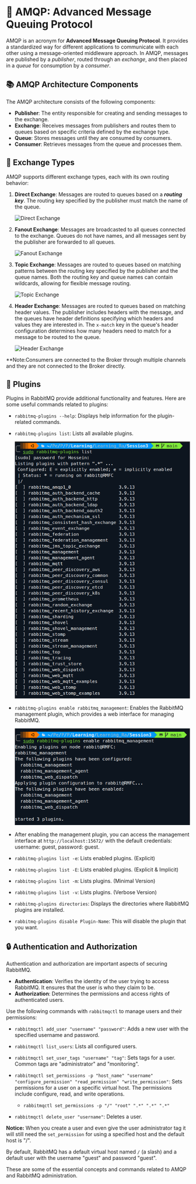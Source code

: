 # 🐇 AMQP: Advanced Message Queuing Protocol

AMQP is an acronym for **Advanced Message Queuing Protocol**. It provides a standardized way for different applications to communicate with each other using a message-oriented middleware approach. In AMQP, messages are published by a *publisher*, routed through an *exchange*, and then placed in a *queue* for consumption by a *consumer*.

## 📚 AMQP Architecture Components

The AMQP architecture consists of the following components:

- **Publisher**: The entity responsible for creating and sending messages to the exchange.
- **Exchange**: Receives messages from publishers and routes them to queues based on specific criteria defined by the exchange type.
- **Queue**: Stores messages until they are consumed by consumers.
- **Consumer**: Retrieves messages from the queue and processes them.

## 🔄 Exchange Types

AMQP supports different exchange types, each with its own routing behavior:

1. **Direct Exchange**: Messages are routed to queues based on a ***routing key***. The routing key specified by the publisher must match the name of the queue.
   
      ![Direct Exchange](https://lostechies.com/content/derekgreer/uploads/2012/03/DirectExchange_thumb1.png)

2. **Fanout Exchange**: Messages are broadcasted to all queues connected to the exchange. Queues do not have names, and all messages sent by the publisher are forwarded to all queues.
   
      ![Fanout Exchange](https://lostechies.com/content/derekgreer/uploads/2012/03/FanoutExchange_thumb2.png)

3. **Topic Exchange**: Messages are routed to queues based on matching patterns between the routing key specified by the publisher and the queue names. Both the routing key and queue names can contain wildcards, allowing for flexible message routing.

    ![Topic Exchange](https://lostechies.com/content/derekgreer/uploads/2012/03/TopicExchange_thumb2.png)
   
4. **Header Exchange**: Messages are routed to queues based on matching header values. The publisher includes headers with the message, and the queues have header definitions specifying which headers and values they are interested in. The `x-match` key in the queue's header configuration determines how many headers need to match for a message to be routed to the queue.


     ![Header Exchange](https://lostechies.com/content/derekgreer/uploads/2012/03/HeadersExchange_thumb2.png)


**Note:Consumers are connected to the Broker through multiple channels and they are not connected to the Broker directly.



## 🧩 Plugins

Plugins in RabbitMQ provide additional functionality and features. Here are some useful commands related to plugins:

- `rabbitmq-plugins --help`: Displays help information for the plugin-related commands.
  
- `rabbitmq-plugins list`: Lists all available plugins.
  
  ![Plugin List](images/Plugins-List.png)

- `rabbitmq-plugins enable rabbitmq_management`: Enables the RabbitMQ management plugin, which provides a web interface for managing RabbitMQ.
  
  ![Enable Management](images/Enable-Management.png)

- After enabling the management plugin, you can access the management interface at `http://localhost:15672/` with the default credentials: username: guest, password: guest.
- `rabbitmq-plugins list -e`: Lists enabled plugins. (Explicit)
- `rabbitmq-plugins list -E`: Lists enabled plugins. (Explicit & Implicit)
- `rabbitmq-plugins list -m`: Lists plugins. (Minimal Version)
- `rabbitmq-plugins list -v`: Lists plugins. (Verbose Version)
- `rabbitmq-plugins directories`: Displays the directories where RabbitMQ plugins are installed.
- `rabbitmq-plugins disable Plugin-Name`: This will disable the plugin that you want.

## 🔒 Authentication and Authorization

Authentication and authorization are important aspects of securing RabbitMQ.

- **Authentication**: Verifies the identity of the user trying to access RabbitMQ. It ensures that the user is who they claim to be.
- **Authorization**: Determines the permissions and access rights of authenticated users.

Use the following commands with `rabbitmqctl` to manage users and their permissions:

- `rabbitmqctl add_user "username" "password"`: Adds a new user with the specified username and password.

- `rabbitmqctl list_users`: Lists all configured users.

- `rabbitmqctl set_user_tags "username" "tag"`: Sets tags for a user. Common tags are "administrator" and "monitoring".

- `rabbitmqctl set_permissions -p "host_name" "username" "configure_permission" "read_permission" "write_permission"`: Sets permissions for a user on a specific virtual host. The permissions include configure, read, and write operations.
  - `rabbitmqctl set_permissions -p "/" "root" ".*" ".*" ".*"` 

- `rabbitmqctl delete_user "username"`: Deletes a user.

**Notice:**
When you create a user and even give the user administrator tag it will still need the `set_permission` for using a specified host and the default host is "/".

By default, RabbitMQ has a default virtual host named `/` (a slash) and a default user with the username "guest" and password "guest".

These are some of the essential concepts and commands related to AMQP and RabbitMQ administration.